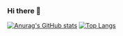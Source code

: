 ### Hi there 👋

<!--
**kmisimn76/kmisimn76** is a ✨ _special_ ✨ repository because its `README.md` (this file) appears on your GitHub profile.

Here are some ideas to get you started:

- 🔭 I’m currently working on ...
- 🌱 I’m currently learning ...
- 👯 I’m looking to collaborate on ...
- 🤔 I’m looking for help with ...
- 💬 Ask me about ...
- 📫 How to reach me: ...
- 😄 Pronouns: ...
- ⚡ Fun fact: ...
-->


[![Anurag's GitHub stats](https://github-readme-stats.vercel.app/api?username=kmisimn76)](https://github.com/anuraghazra/github-readme-stats)
[![Top Langs](https://github-readme-stats.vercel.app/api/top-langs/?username=kmisimn76)](https://github.com/anuraghazra/github-readme-stats)
